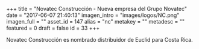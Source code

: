 +++
title = "Novatec Construcción - Nueva empresa del Grupo Novatec"
date = "2017-06-07 21:40:13"
imagen_intro = "images/logos/NC.png"
imagen_full = ""
asset_id = 147
alias = "nc"
metakey = ""
metadesc = ""
featured = 0
draft = false
id = 33
+++
<p>Novatec Construcción es nombrado distribuidor de Euclid para Costa Rica.</p>
<!--more-->